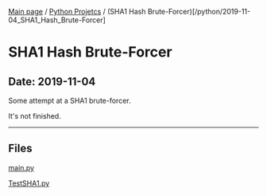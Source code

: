 [Main page](/) / [Python Projetcs](/python) / (SHA1 Hash Brute-Forcer)[/python/2019-11-04_SHA1_Hash_Brute-Forcer]

# SHA1 Hash Brute-Forcer

## Date: 2019-11-04

Some attempt at a SHA1 brute-forcer.

It's not finished.

-----

## Files

[main.py](main.py)

[TestSHA1.py](TestSHA1.py)